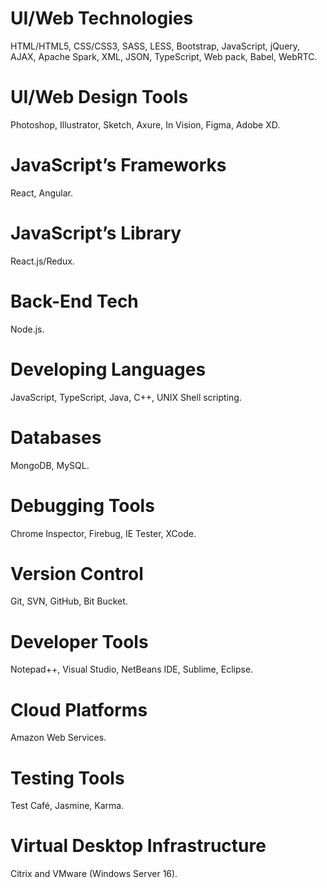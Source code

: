 
# UI/Web Technologies
HTML/HTML5, CSS/CSS3, SASS, LESS, Bootstrap, JavaScript, jQuery, AJAX, Apache Spark, XML, JSON, TypeScript, Web pack, Babel, WebRTC.
# UI/Web Design Tools
Photoshop, Illustrator, Sketch, Axure, In Vision, Figma, Adobe XD.
# JavaScript’s Frameworks
React, Angular.
# JavaScript’s Library
React.js/Redux.
# Back-End Tech
Node.js.
# Developing Languages
JavaScript, TypeScript, Java, C++, UNIX Shell scripting.
# Databases
MongoDB, MySQL.
# Debugging Tools
Chrome Inspector, Firebug, IE Tester, XCode.
# Version Control
Git, SVN, GitHub, Bit Bucket.
# Developer Tools
Notepad++, Visual Studio, NetBeans IDE, Sublime, Eclipse.
# Cloud Platforms
Amazon Web Services.
# Testing Tools
Test Café, Jasmine, Karma.
# Virtual Desktop Infrastructure
Citrix and VMware (Windows Server 16).
